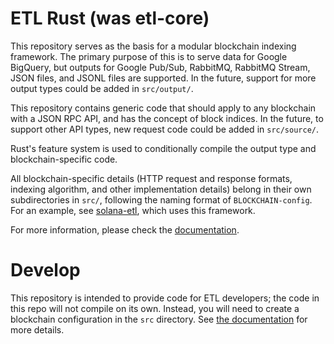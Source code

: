 # ETL Rust (was etl-core)

This repository serves as the basis for a modular blockchain indexing framework. The primary purpose of this is to serve data for Google BigQuery, but outputs for Google Pub/Sub, RabbitMQ, RabbitMQ Stream, JSON files, and JSONL files are supported. In the future, support for more output types could be added in `src/output/`.

This repository contains generic code that should apply to any blockchain with a JSON RPC API, and has the concept of block indices. In the future, to support other API types, new request code could be added in `src/source/`.

Rust's feature system is used to conditionally compile the output type and blockchain-specific code.

All blockchain-specific details (HTTP request and response formats, indexing algorithm, and other implementation details) belong in their own subdirectories in `src/`, following the naming format of `BLOCKCHAIN-config`. For an example, see [solana-etl](https://github.com/blockchain-etl/solana-etl), which uses this framework.

For more information, please check the [documentation](/docs/).

# Develop
This repository is intended to provide code for ETL developers; the code in this repo will not compile on its own. Instead, you will need to create a blockchain configuration in the `src` directory. See [the documentation](/docs/develop.md) for more details.
